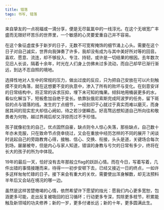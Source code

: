 ```yaml
---
title: 错落
tags: 书写, 错落
---
```


来自挚友的一点祝福或一滴分享，便是无尽氤氲中的一线淳光。在这个无垠宽广丰盛而无限好坏苦乐的世界里，一个敏感的心灵要爱重自己并不容易。

在这个象征虚度多于新岁的日子，无数不可宽宥掩饰的细节涌上心头。需要在这个日子对自己诚实，世界向我弹奏了许多，我却没有成为与其中美好所对等的回音。喜欢、愿意、流连，却不够投入、专注、持韧，或许是一切结果的根因。去年数次见旧人长谈，隔着十余年，时光在人们身上仿佛未过多流动，而自己却早已渐行渐远，到达不忍自照的境地。

选择性地对人生中的常规的压力，做出过度的反应，只为把自己安放在可以片刻触摸不变的角落，就在这想要不变的执意中，渗入了所有的败坏与变化。在刻意安详的日常结构中，将正常的诉求压抑，埋下未可知的悔果。倾斜地用桶装更多的水，看似化解当下，短板愈加自绝于变长。依靠狄俄尼索斯完成阿波罗的任务，留下斑驳的点与错落的线。发生的丁点细节，一经刻印于心就过于真实而难以磨灭，而身居其间的现实宏大却信心阙如，待之若沙堡瞬态。好高骛远想知道自己所向往和敬畏者为何物，越过界阈后却又浮掠而过不予珍惜。

孩子就像初生的自己，优点固然自豪，缺点则令人惊心失落，那些缺点，自己数十年亦未克服，只在致命节点侥幸绕过，又会在重放中经历怎样的不同的展开？闲谈时说起自己的旁路教育心得，接触、信心、交换、衔接，头头是道，关键场合每次到场，屡屡被夸，但是内心与家人知道，错误的身教与亏欠的日常有多少，终将在长大的孩子的所为中体现。

19年的最后一天，恰好没有去年那般立flag的跃跃心情。而在今日，写着写着，几件出错的事情接踵而来，待得一一初步安顿下去，已经又接近一日的终点，一如许多这样匆匆忙碌的日子。接下来会有重大的关坎，需要使出浑身解数，却无法预料半年后又会站在境况的哪一边。

虽然是这样苦楚倦竭的心情，依然希望许下愿望的烛光：愿我们内心更多宽恕，包涵更多可能，走出反复被吸回的旧习循环；行动更多专深，剪除更多枝节，积累能触及新领域的功夫修养；新的一岁，更多付诸长远；新的十年，更多圆满此生。


